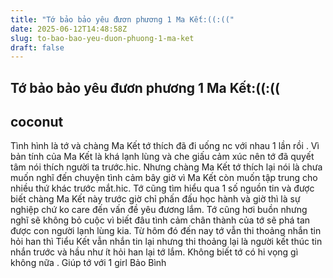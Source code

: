 ```yaml
---
title: "Tớ bảo bảo yêu đươn phương 1 Ma Kết:((:(("
date: 2025-06-12T14:48:58Z
slug: to-bao-bao-yeu-duon-phuong-1-ma-ket
draft: false
---
```


## Tớ bảo bảo yêu đươn phương 1 Ma Kết:((:((

## coconut

Tình hình là tớ và chàng Ma Kết tớ thích đã đi uống nc với nhau 1 lần rồi . Vì bản tính của Ma Kết là khá lạnh lùng và che giấu cảm xúc nên tớ đã quyết tâm nói thích người ta trước.hic. Nhưng chàng Ma Kết tớ thích lại nói là chưa muốn nghĩ đến chuyện tình cảm bây giờ vì Ma Kết còn muốn tập trung cho nhiều thứ khác trước mắt.hic. Tớ cũng tìm hiểu qua 1 số nguồn tin và được biết chàng Ma Kết này trước giờ chỉ phấn đấu học hành và giờ thì là sự nghiệp chứ ko care đến vấn đề yêu đương lắm. Tớ cũng hơi buồn nhưng nghĩ sẽ không bỏ cuộc vì biết đâu tình cảm chân thành của tớ sẽ phá tan được con người lạnh lùng kia. Từ hôm đó đến nay tớ vẫn thi thoảng nhắn tin hỏi han thì Tiểu Kết vẫn nhắn tin lại nhưng thi thoảng lại là người kết thúc tin nhắn trước và hầu như ít hỏi han lại tớ lắm. Không biết tớ có hi vọng gì không nữa . Giúp tớ với 1 girl Bảo Bình